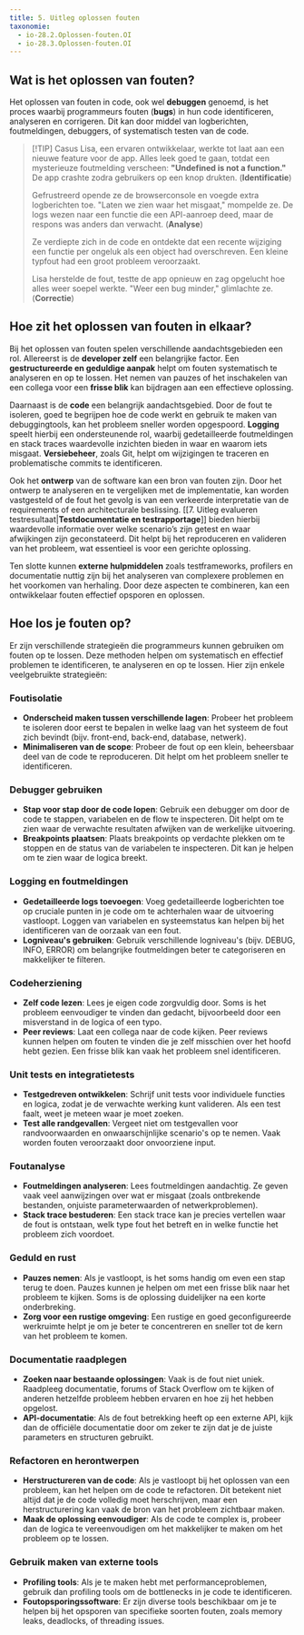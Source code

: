 ```yaml
---
title: 5. Uitleg oplossen fouten
taxonomie:
  - io-28.2.Oplossen-fouten.OI
  - io-28.3.Oplossen-fouten.OI
---
```


## Wat is het oplossen van fouten?
Het oplossen van fouten in code, ook wel **debuggen** genoemd, is het proces waarbij programmeurs fouten (**bugs**) in hun code identificeren, analyseren en corrigeren. Dit kan door middel van logberichten, foutmeldingen, debuggers, of systematisch testen van de code.

> [!TIP] Casus
> Lisa, een ervaren ontwikkelaar, werkte tot laat aan een nieuwe feature voor de app. Alles leek goed te gaan, totdat een mysterieuze foutmelding verscheen: **"Undefined is not a function."** De app crashte zodra gebruikers op een knop drukten. (**Identificatie**)  
> 
> Gefrustreerd opende ze de browserconsole en voegde extra logberichten toe. "Laten we zien waar het misgaat," mompelde ze. De logs wezen naar een functie die een API-aanroep deed, maar de respons was anders dan verwacht. (**Analyse**)  
> 
> Ze verdiepte zich in de code en ontdekte dat een recente wijziging een functie per ongeluk als een object had overschreven. Een kleine typfout had een groot probleem veroorzaakt.  
> 
> Lisa herstelde de fout, testte de app opnieuw en zag opgelucht hoe alles weer soepel werkte. "Weer een bug minder," glimlachte ze. (**Correctie**)

## Hoe zit het oplossen van fouten in elkaar?
Bij het oplossen van fouten spelen verschillende aandachtsgebieden een rol. Allereerst is de **developer zelf** een belangrijke factor. Een **gestructureerde en geduldige aanpak** helpt om fouten systematisch te analyseren en op te lossen. Het nemen van pauzes of het inschakelen van een collega voor een **frisse blik** kan bijdragen aan een effectieve oplossing.  

Daarnaast is de **code** een belangrijk aandachtsgebied. Door de fout te isoleren, goed te begrijpen hoe de code werkt en gebruik te maken van debuggingtools, kan het probleem sneller worden opgespoord. **Logging** speelt hierbij een ondersteunende rol, waarbij gedetailleerde foutmeldingen en stack traces waardevolle inzichten bieden in waar en waarom iets misgaat. **Versiebeheer**, zoals Git, helpt om wijzigingen te traceren en problematische commits te identificeren.  

Ook het **ontwerp** van de software kan een bron van fouten zijn. Door het ontwerp te analyseren en te vergelijken met de implementatie, kan worden vastgesteld of de fout het gevolg is van een verkeerde interpretatie van de requirements of een architecturale beslissing. [[7. Uitleg evalueren testresultaat|**Testdocumentatie en testrapportage**]] bieden hierbij waardevolle informatie over welke scenario’s zijn getest en waar afwijkingen zijn geconstateerd. Dit helpt bij het reproduceren en valideren van het probleem, wat essentieel is voor een gerichte oplossing.  

Ten slotte kunnen **externe hulpmiddelen** zoals testframeworks, profilers en documentatie nuttig zijn bij het analyseren van complexere problemen en het voorkomen van herhaling. Door deze aspecten te combineren, kan een ontwikkelaar fouten effectief opsporen en oplossen.

## Hoe los je fouten op?
Er zijn verschillende strategieën die programmeurs kunnen gebruiken om fouten op te lossen. Deze methoden helpen om systematisch en effectief problemen te identificeren, te analyseren en op te lossen. Hier zijn enkele veelgebruikte strategieën:

### Foutisolatie
   - **Onderscheid maken tussen verschillende lagen**: Probeer het probleem te isoleren door eerst te bepalen in welke laag van het systeem de fout zich bevindt (bijv. front-end, back-end, database, netwerk).
   - **Minimaliseren van de scope**: Probeer de fout op een klein, beheersbaar deel van de code te reproduceren. Dit helpt om het probleem sneller te identificeren.

### Debugger gebruiken
   - **Stap voor stap door de code lopen**: Gebruik een debugger om door de code te stappen, variabelen en de flow te inspecteren. Dit helpt om te zien waar de verwachte resultaten afwijken van de werkelijke uitvoering.
   - **Breakpoints plaatsen**: Plaats breakpoints op verdachte plekken om te stoppen en de status van de variabelen te inspecteren. Dit kan je helpen om te zien waar de logica breekt.

### Logging en foutmeldingen
   - **Gedetailleerde logs toevoegen**: Voeg gedetailleerde logberichten toe op cruciale punten in je code om te achterhalen waar de uitvoering vastloopt. Loggen van variabelen en systeemstatus kan helpen bij het identificeren van de oorzaak van een fout.
   - **Logniveau's gebruiken**: Gebruik verschillende logniveau's (bijv. DEBUG, INFO, ERROR) om belangrijke foutmeldingen beter te categoriseren en makkelijker te filteren.

### Codeherziening
   - **Zelf code lezen**: Lees je eigen code zorgvuldig door. Soms is het probleem eenvoudiger te vinden dan gedacht, bijvoorbeeld door een misverstand in de logica of een typo.
   - **Peer reviews**: Laat een collega naar de code kijken. Peer reviews kunnen helpen om fouten te vinden die je zelf misschien over het hoofd hebt gezien. Een frisse blik kan vaak het probleem snel identificeren.

### Unit tests en integratietests
   - **Testgedreven ontwikkelen**: Schrijf unit tests voor individuele functies en logica, zodat je de verwachte werking kunt valideren. Als een test faalt, weet je meteen waar je moet zoeken.
   - **Test alle randgevallen**: Vergeet niet om testgevallen voor randvoorwaarden en onwaarschijnlijke scenario's op te nemen. Vaak worden fouten veroorzaakt door onvoorziene input.

### Foutanalyse
   - **Foutmeldingen analyseren**: Lees foutmeldingen aandachtig. Ze geven vaak veel aanwijzingen over wat er misgaat (zoals ontbrekende bestanden, onjuiste parameterwaarden of netwerkproblemen).
   - **Stack trace bestuderen**: Een stack trace kan je precies vertellen waar de fout is ontstaan, welk type fout het betreft en in welke functie het probleem zich voordoet.

### Geduld en rust
   - **Pauzes nemen**: Als je vastloopt, is het soms handig om even een stap terug te doen. Pauzes kunnen je helpen om met een frisse blik naar het probleem te kijken. Soms is de oplossing duidelijker na een korte onderbreking.
   - **Zorg voor een rustige omgeving**: Een rustige en goed geconfigureerde werkruimte helpt je om je beter te concentreren en sneller tot de kern van het probleem te komen.

### Documentatie raadplegen
   - **Zoeken naar bestaande oplossingen**: Vaak is de fout niet uniek. Raadpleeg documentatie, forums of Stack Overflow om te kijken of anderen hetzelfde probleem hebben ervaren en hoe zij het hebben opgelost.
   - **API-documentatie**: Als de fout betrekking heeft op een externe API, kijk dan de officiële documentatie door om zeker te zijn dat je de juiste parameters en structuren gebruikt.

### Refactoren en herontwerpen
   - **Herstructureren van de code**: Als je vastloopt bij het oplossen van een probleem, kan het helpen om de code te refactoren. Dit betekent niet altijd dat je de code volledig moet herschrijven, maar een herstructurering kan vaak de bron van het probleem zichtbaar maken.
   - **Maak de oplossing eenvoudiger**: Als de code te complex is, probeer dan de logica te vereenvoudigen om het makkelijker te maken om het probleem op te lossen.

### Gebruik maken van externe tools
   - **Profiling tools**: Als je te maken hebt met performanceproblemen, gebruik dan profiling tools om de bottlenecks in je code te identificeren.
   - **Foutopsporingssoftware**: Er zijn diverse tools beschikbaar om je te helpen bij het opsporen van specifieke soorten fouten, zoals memory leaks, deadlocks, of threading issues.
